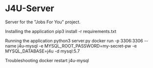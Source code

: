 # J4U-Server
Server for the "Jobs For You" project.

Installing the application
pip3 install -r requirements.txt

Running the application
python3 server.py
docker run -p 3306:3306 --name j4u-mysql -e MYSQL_ROOT_PASSWORD=my-secret-pw -e MYSQL_DATABASE=j4u -d mysql:5.7

Troubleshooting
docker restart j4u-mysql